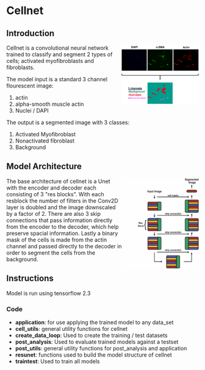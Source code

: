 # Cellnet
## Introduction
<img align="right" width="40%" height="40%" src="https://github.com/ahillsley/cellnet/blob/master/illustrations/Picture1.png"/>
Cellnet is a convolutional neural network trained to classify and segment 2 types of cells; activated myofibroblasts and fibroblasts. 

The model input is a standard 3 channel flourescent image:

1. actin
2. alpha-smooth muscle actin
3. Nuclei / DAPI

The output is a segmented image with 3 classes:

1. Activated Myofibroblast
2. Nonactivated fibroblast
3. Background


## Model Architecture
<img align="right" width="40%" height="40%" src="https://github.com/ahillsley/cellnet/blob/master/illustrations/Picture2.png"/>
The base architecture of cellnet is a Unet with the encoder and decoder each consisting of 3 "res blocks". With each resblock the number of filters in the Conv2D layer is doubled and the image downscaled by a factor of 2. There are also 3 skip connections that pass information directly from the encoder to the decoder, which help preserve spacial information. Lastly a binary mask of the cells is made from the actin channel and passed directly to the decoder in order to segment the cells from the background.

## Instructions
 Model is run using tensorflow 2.3  
### Code

  - **application**: for use applying the trained model to any data_set
  - **cell_utils**: general utility functions for cellnet
  - **create_data_loop**: Used to create the training / test datasets
  - **post_analysis**: Used to evaluate trained models against a testset 
  - **post_utils**: general utility functions for post_analysis and application
  - **resunet**: functions used to build the model structure of cellnet
  - **traintest**: Used to train all models
